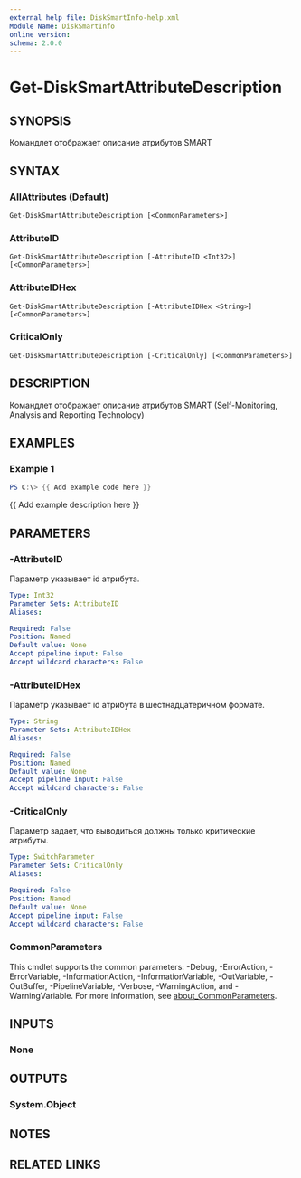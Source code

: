 ```yaml
---
external help file: DiskSmartInfo-help.xml
Module Name: DiskSmartInfo
online version:
schema: 2.0.0
---
```


# Get-DiskSmartAttributeDescription

## SYNOPSIS
Командлет отображает описание атрибутов SMART

## SYNTAX

### AllAttributes (Default)
```
Get-DiskSmartAttributeDescription [<CommonParameters>]
```

### AttributeID
```
Get-DiskSmartAttributeDescription [-AttributeID <Int32>] [<CommonParameters>]
```

### AttributeIDHex
```
Get-DiskSmartAttributeDescription [-AttributeIDHex <String>] [<CommonParameters>]
```

### CriticalOnly
```
Get-DiskSmartAttributeDescription [-CriticalOnly] [<CommonParameters>]
```

## DESCRIPTION
Командлет отображает описание атрибутов SMART (Self-Monitoring, Analysis and Reporting Technology)

## EXAMPLES

### Example 1
```powershell
PS C:\> {{ Add example code here }}
```

{{ Add example description here }}

## PARAMETERS

### -AttributeID
Параметр указывает id атрибута.

```yaml
Type: Int32
Parameter Sets: AttributeID
Aliases:

Required: False
Position: Named
Default value: None
Accept pipeline input: False
Accept wildcard characters: False
```

### -AttributeIDHex
Параметр указывает id атрибута в шестнадцатеричном формате.

```yaml
Type: String
Parameter Sets: AttributeIDHex
Aliases:

Required: False
Position: Named
Default value: None
Accept pipeline input: False
Accept wildcard characters: False
```

### -CriticalOnly
Параметр задает, что выводиться должны только критические атрибуты.

```yaml
Type: SwitchParameter
Parameter Sets: CriticalOnly
Aliases:

Required: False
Position: Named
Default value: None
Accept pipeline input: False
Accept wildcard characters: False
```

### CommonParameters
This cmdlet supports the common parameters: -Debug, -ErrorAction, -ErrorVariable, -InformationAction, -InformationVariable, -OutVariable, -OutBuffer, -PipelineVariable, -Verbose, -WarningAction, and -WarningVariable. For more information, see [about_CommonParameters](http://go.microsoft.com/fwlink/?LinkID=113216).

## INPUTS

### None

## OUTPUTS

### System.Object
## NOTES

## RELATED LINKS
